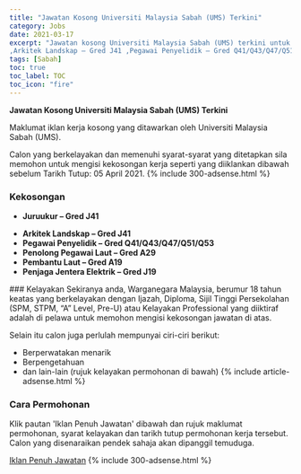 ```yaml
---
title: "Jawatan Kosong Universiti Malaysia Sabah (UMS) Terkini" 
category: Jobs 
date: 2021-03-17 
excerpt: "Jawatan kosong Universiti Malaysia Sabah (UMS) terkini untuk kekosongan Juruukur – Gred J41 
,Arkitek Landskap – Gred J41 ,Pegawai Penyelidik – Gred Q41/Q43/Q47/Q51/Q53,Penolong Pegawai Laut – Gred A29 ,Pembantu Laut – Gred A19 ,Penjaga Jentera Elektrik – Gred J19" 
tags: [Sabah] 
toc: true 
toc_label: TOC 
toc_icon: "fire" 
--- 
```


**Jawatan Kosong Universiti Malaysia Sabah (UMS) Terkini**

Maklumat iklan kerja kosong yang ditawarkan oleh Universiti Malaysia Sabah (UMS). 

Calon yang berkelayakan dan memenuhi syarat-syarat yang ditetapkan sila memohon untuk mengisi kekosongan kerja seperti yang diiklankan dibawah sebelum Tarikh Tutup: 05 April 2021. 
{% include 300-adsense.html %} 
### Kekosongan 
<ul>
<li>
<p><b>Juruukur &#8211; Gred J41&#160;</b></p>
</li>
<li><strong>Arkitek Landskap &#8211; Gred J41&#160;</strong></li>
<li><strong>Pegawai Penyelidik &#8211; Gred Q41/Q43/Q47/Q51/Q53</strong></li>
<li><strong>Penolong Pegawai Laut &#8211; Gred A29&#160;</strong></li>
<li><strong>Pembantu Laut &#8211; Gred A19&#160;</strong></li>
<li><strong>Penjaga Jentera Elektrik &#8211; Gred J19&#160;</strong></li>
</ul> 
### Kelayakan 
Sekiranya anda, Warganegara Malaysia, berumur 18 tahun keatas yang berkelayakan dengan Ijazah, Diploma, Sijil Tinggi Persekolahan (SPM, STPM, “A” Level, Pre-U) atau Kelayakan Professional yang diiktiraf adalah di pelawa untuk memohon mengisi kekosongan jawatan di atas.

Selain itu calon juga perlulah mempunyai ciri-ciri berikut:
- Berperwatakan menarik
- Berpengetahuan
- dan lain-lain (rujuk kelayakan permohonan di bawah) 
{% include article-adsense.html %} 
### Cara Permohonan 
Klik pautan 'Iklan Penuh Jawatan' dibawah dan rujuk maklumat permohonan, syarat kelayakan dan tarikh tutup permohonan kerja tersebut.
Calon yang disenaraikan pendek sahaja akan dipanggil temuduga.

<a href="http://infokerjaya.org/usm/" class="btn btn--info" target="_blank" rel="nofollow noopenner">Iklan Penuh Jawatan</a> 
{% include 300-adsense.html %} 